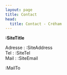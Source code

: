 ```yaml
---
layout: page
title: Contact
head:
  title: Contact - Créham
---
```


**:SiteTitle**

Adresse : :SiteAddress  
Tel : :SiteTel  
Mail : :SiteEmail

:MailTo

